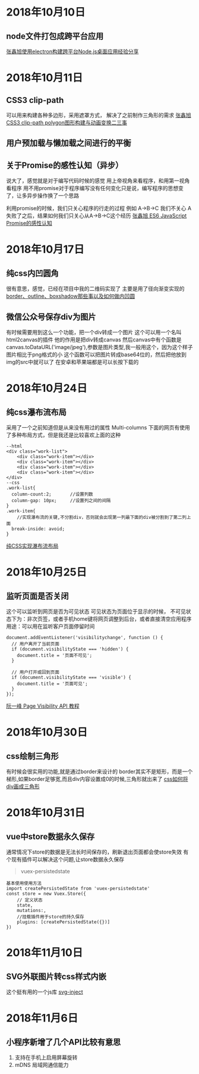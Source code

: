 # 2018年10月10日
## node文件打包成跨平台应用
[张鑫旭使用electron构建跨平台Node.js桌面应用经验分享](https://www.zhangxinxu.com/wordpress/2017/05/electron-node-js-desktop-application-experience/)
# 2018年10月11日
## CSS3 clip-path
可以用来构建各种多边形，采用遮罩方式，
解决了之前制作三角形的需求
[张鑫旭CSS3 clip-path polygon图形构建与动画变换二三事](https://www.zhangxinxu.com/wordpress/2015/03/css3-clip-path-polygon-shape-transition-animation/)
## 用户预加载与懒加载之间进行的平衡
## 关于Promise的感性认知（异步）
说大了，感觉就是对于编写代码时候的感觉
用上帝视角来看程序，和用第一视角看程序
用不用promise对于程序编写没有任何变化只是说，编写程序的思想变了，让多异步操作换了一个思路 

利用promise的时候，我们只关心程序的行走的过程
例如 A->B->C
我们不关心 A失败了之后，结果如何我们只关心从A->B->C这个经历
[张鑫旭 ES6 JavaScript Promise的感性认知](https://www.zhangxinxu.com/wordpress/2014/02/es6-javascript-promise-%E6%84%9F%E6%80%A7%E8%AE%A4%E7%9F%A5/)
# 2018年10月17日
## 纯css内凹圆角
很有意思，感觉，已经在项目中我的二维码实现了
主要是用了径向渐变实现的
[border、outline、boxshadow那些事以及如何做内凹圆](https://segmentfault.com/a/1190000005153660)
## 微信公众号保存div为图片
有时候需要用到这么一个功能，把一个div转成一个图片
这个可以用一个名叫html2canvas的插件
他的作用是把div转成canvas
然后canvas中有个函数是canvas.toDataURL('image/jpeg'),参数是图片类型,我一般用这个，因为这个样子图片相比于png格式的小
这个函数可以把图片转成base64位的，然后把他放到img的src中就可以了
在安卓和苹果端都是可以长按下载的
# 2018年10月24日
## 纯css瀑布流布局
采用了一个之前知道但是从来没有用过的属性 Multi-columns
下面的网页有使用了多种布局方式，但是我还是比较喜欢上面的这种
```
--html
<div class="work-list">
	<div class="work-item"></div>
	<div class="work-item"></div>
	<div class="work-item"></div>
	<div class="work-item"></div>
</div>
--css
.work-list{
  column-count:2;		//设置列数
  column-gap: 10px;		//设置列之间的间隔
}
.work-item{
	//实现瀑布流的关键,不分割div，否则就会出现第一列最下面的div被分割到了第二列上面
  break-inside: avoid;	
}
```
[纯CSS实现瀑布流布局](https://www.w3cplus.com/css/pure-css-create-masonry-layout.html)
# 2018年10月25日
## 监听页面是否关闭
这个可以监听到网页是否为可见状态
可见状态为页面位于显示的时候，
不可见状态下为：非次页签，或者手机home键将网页调整到后台，或者直接清空应用程序
用途：可以用在监听客户页面停留时间
```
document.addEventListener('visibilitychange', function () {
  // 用户离开了当前页面
  if (document.visibilityState === 'hidden') {
    document.title = '页面不可见';
  }

  // 用户打开或回到页面
  if (document.visibilityState === 'visible') {
    document.title = '页面可见';
  }
});
```
[阮一峰 Page Visibility API 教程](http://www.ruanyifeng.com/blog/2018/10/page_visibility_api.html)
# 2018年10月30日
## css绘制三角形
有时候会很实用的功能,就是通过border来设计的
border其实不是矩形，而是一个梯形,如果border足够宽,而且div内容设置成0的时候,三角形就出来了
[css如何将div画成三角形](https://www.cnblogs.com/v-weiwang/p/5057588.html)
# 2018年10月31日
## vue中store数据永久保存
通常情况下store的数据是无法长时间保存的，刷新退出页面都会使store失效
有个现有插件可以解决这个问题,让store数据永久保存
> vuex-persistedstate
```
基本使用使用方法
import createPersistedState from 'vuex-persistedstate'
const store = new Vuex.Store({
    // 定义状态 
    state,
    mutations:,
    //挂载插件用于store的持久保存
    plugins: [createPersistedState({})]
})
```
[](https://www.zhangxinxu.com/wordpress/2015/03/css3-clip-path-polygon-shape-transition-animation/)
# 2018年11月10日
## SVG外联图片转css样式内嵌
这个挺有用的一个js库
[svg-inject](https://github.com/iconfu/svg-inject)
# 2018年11月6日
## 小程序新增了几个API比较有意思
1. 支持在手机上启用屏幕旋转
2. mDNS 局域网通信能力